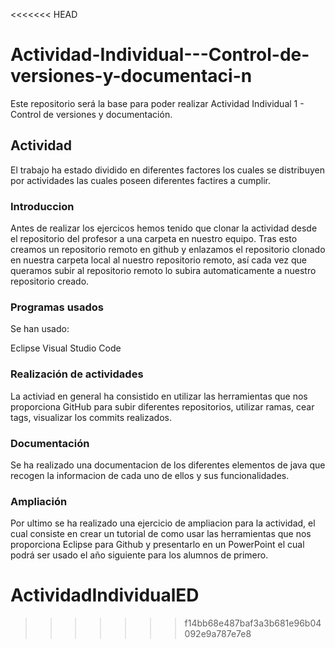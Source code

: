 <<<<<<< HEAD
# Actividad-Individual---Control-de-versiones-y-documentaci-n
Este repositorio será la base para poder realizar Actividad Individual 1 - Control de versiones y documentación.

## Actividad
El trabajo ha estado dividido en diferentes factores los cuales se distribuyen por actividades las cuales poseen diferentes factires a cumplir.

### Introduccion
Antes de realizar los ejercicos hemos tenido que clonar la actividad desde el repositorio del profesor a una carpeta en nuestro equipo. Tras esto creamos un repositorio remoto en github y enlazamos el repositorio clonado en nuestra carpeta local al nuestro repositorio remoto, así cada vez que queramos subir al repositorio remoto lo subira automaticamente a nuestro repositorio creado.

### Programas usados
Se han usado:

Eclipse
Visual Studio Code

### Realización de actividades
La activiad en general ha consistido en utilizar las herramientas que nos proporciona GitHub para subir diferentes repositorios, utilizar ramas, cear tags, visualizar los commits realizados.

### Documentación
Se ha realizado una documentacion de los diferentes elementos de java que recogen la informacion de cada uno de ellos y sus funcionalidades.

### Ampliación
Por ultimo se ha realizado una ejercicio de ampliacion para la actividad, el cual consiste en crear un tutorial de como usar las herramientas que nos proporciona Eclipse para Github y presentarlo en un PowerPoint el cual podrá ser usado el año siguiente para los alumnos de primero.



# ActividadIndividualED
>>>>>>> f14bb68e487baf3a3b681e96b04092e9a787e7e8
